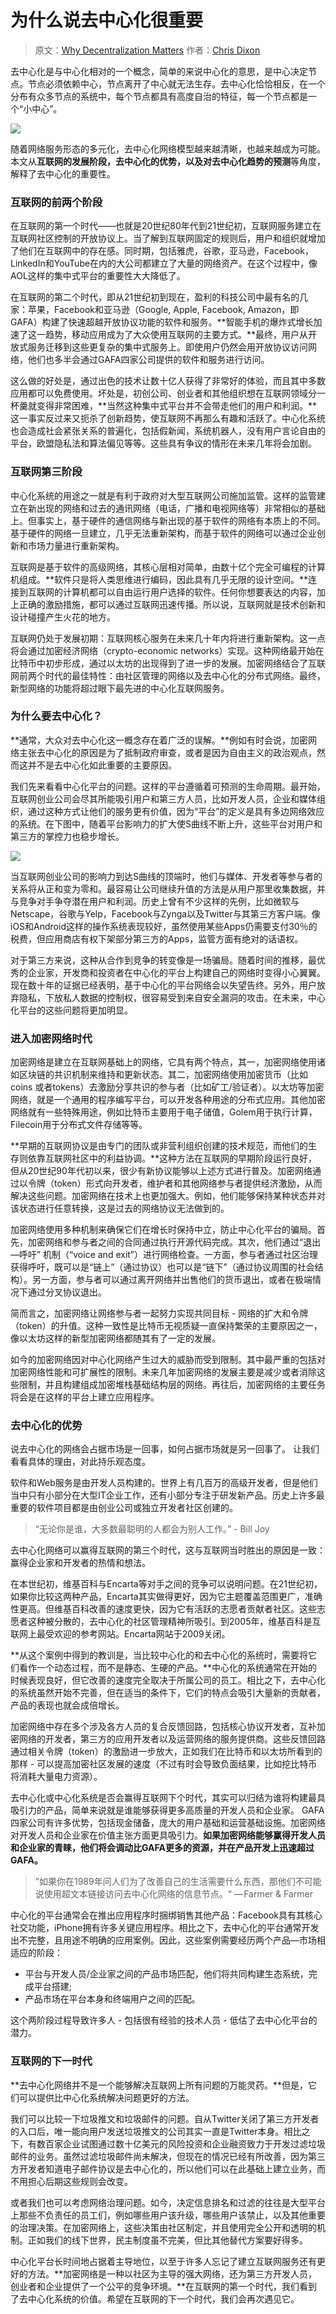 # 为什么说去中心化很重要

> 原文：[Why Decentralization Matters](https://medium.com/@cdixon/why-decentralization-matters-5e3f79f7638e)  作者：[Chris Dixon](https://www.cdixon.org/about)

去中心化是与中心化相对的一个概念，简单的来说中心化的意思，是中心决定节点。节点必须依赖中心，节点离开了中心就无法生存。去中心化恰恰相反，在一个分布有众多节点的系统中，每个节点都具有高度自治的特征，每一个节点都是一个“小中心”。

![](https://raw.githubusercontent.com/loremwalker/fq-book/master/docs/images/6cmad.jpg)

随着网络服务形态的多元化，去中心化网络模型越来越清晰，也越来越成为可能。本文从**互联网的发展阶段，去中心化的优势，以及对去中心化趋势的预测**等角度，解释了去中心化的重要性。

### 互联网的前两个阶段

在互联网的第一个时代——也就是20世纪80年代到21世纪初，互联网服务建立在互联网社区控制的开放协议上。当了解到互联网固定的规则后，用户和组织就增加了他们在互联网中的存在感。同时期，包括雅虎，谷歌，亚马逊，Facebook，LinkedIn和YouTube在内的大公司都建立了大量的网络资产。在这个过程中，像AOL这样的集中式平台的重要性大大降低了。

在互联网的第二个时代，即从21世纪初到现在，盈利的科技公司中最有名的几家：苹果，Facebook和亚马逊（Google, Apple, Facebook, Amazon，即GAFA）构建了快速超越开放协议功能的软件和服务。**智能手机的爆炸式增长加速了这一趋势，移动应用成为了大众使用互联网的主要方式。**最终，用户从开放式服务迁移到这些更复杂的集中式服务上。即使用户仍然会用开放协议访问网络，他们也多半会通过GAFA四家公司提供的软件和服务进行访问。

这么做的好处是，通过出色的技术让数十亿人获得了非常好的体验，而且其中多数应用都可以免费使用。坏处是，初创公司、创业者和其他组织想在互联网领域分一杯羹就变得非常困难，**当然这种集中式平台并不会带走他们的用户和利润。**这一事实反过来又扼杀了创新趋势，使互联网不再那么有趣和活跃了。中心化系统也会造成社会紧张关系的普遍化，包括假新闻，系统机器人，没有用户言论自由的平台，欧盟隐私法和算法偏见等等。这些具有争议的情形在未来几年将会加剧。

### 互联网第三阶段

中心化系统的用途之一就是有利于政府对大型互联网公司施加监管。这样的监管建立在新出现的网络和过去的通讯网络（电话，广播和电视网络等）非常相似的基础上。但事实上，基于硬件的通信网络与新出现的基于软件的网络有本质上的不同。基于硬件的网络一旦建立，几乎无法重新架构，而基于软件的网络可以通过企业创新和市场力量进行重新架构。

互联网是基于软件的高级网络，其核心层相对简单，由数十亿个完全可编程的计算机组成。**软件只是将人类思维进行编码，因此具有几乎无限的设计空间。**连接到互联网的计算机都可以自由运行用户选择的软件。任何你想要表达的内容，加上正确的激励措施，都可以通过互联网迅速传播。所以说，互联网就是技术创新和设计碰撞产生火花的地方。

互联网仍处于发展初期：互联网核心服务在未来几十年内将进行重新架构。这一点将会通过加密经济网络（crypto-economic networks）实现。这种网络最开始在比特币中初步形成，通过以太坊的出现得到了进一步的发展。加密网络结合了互联网前两个时代的最佳特性：由社区管理的网络以及去中心化的分布式网络。最终，新型网络的功能将超过眼下最先进的中心化互联网服务。

### 为什么要去中心化？ 

**通常，大众对去中心化这一概念存在着广泛的误解。**例如有时会说，加密网络主张去中心化的原因是为了抵制政府审查，或者是因为自由主义的政治观点，然而这并不是去中心化如此重要的主要原因。

我们先来看看中心化平台的问题。这样的平台遵循着可预测的生命周期。最开始，互联网创业公司会尽其所能吸引用户和第三方人员，比如开发人员，企业和媒体组织，通过这种方式让他们的服务更有价值，因为“平台”的定义是具有多边网络效应的系统。在下图中，随着平台影响力的扩大使S曲线不断上升，这些平台对用户和第三方的掌控力也稳步增长。

![](https://raw.githubusercontent.com/loremwalker/fq-book/master/docs/images/xx001x_.png)

当互联网创业公司的影响力到达S曲线的顶端时，他们与媒体、开发者等参与者的关系将从正和变为零和。最容易让公司继续升值的方法是从用户那里收集数据，并与竞争对手争夺潜在用户和利润。历史上曾有不少这样的先例，比如微软与Netscape，谷歌与Yelp，Facebook与Zynga以及Twitter与其第三方客户端。像iOS和Android这样的操作系统表现较好，虽然使用某些Apps仍需要支付30％的税费，但应用商店有权下架部分第三方的Apps，监管方面有绝对的话语权。

对于第三方来说，这种从合作到竞争的转变像是一场骗局。随着时间的推移，最优秀的企业家，开发商和投资者在中心化的平台上构建自己的网络时变得小心翼翼。现在数十年的证据已经表明，基于中心化的平台网络会以失望告终。另外，用户放弃隐私，下放私人数据的控制权，很容易受到来自安全漏洞的攻击。在未来，中心化平台的这些问题将更加明显。

### **进入加密网络时代**

加密网络是建立在互联网基础上的网络，它具有两个特点，其一，加密网络使用诸如区块链的共识机制来维持和更新状态。其二，加密网络使用加密货币（比如coins 或者tokens）去激励分享共识的参与者（比如矿工/验证者）。以太坊等加密网络，就是一个通用的程序编写平台，可以开发各种用途的分布式应用。其他加密网络就有一些特殊用途，例如比特币主要用于电子储值，Golem用于执行计算，Filecoin用于分布式文件存储等等。

**早期的互联网协议是由专门的团队或非营利组织创建的技术规范，而他们的生存则依靠互联网社区中的利益协调。**这种方法在互联网的早期阶段运行良好，但从20世纪90年代初以来，很少有新协议能够以上述方式进行普及。加密网络通过以令牌（token）形式向开发者，维护者和其他网络参与者提供经济激励，从而解决这些问题。加密网络在技术上也更加强大。例如，他们能够保持某种状态并对该状态进行任意转换，这是过去的网络协议无法做到的。

加密网络使用多种机制来确保它们在增长时保持中立，防止中心化平台的骗局。首先，加密网络和参与者之间的合同通过执行开源代码完成。其次，他们通过“退出—呼吁” 机制（“voice and exit”）进行网络检查。一方面，参与者通过社区治理获得呼吁，既可以是“链上”（通过协议）也可以是“链下”（通过协议周围的社会结构）。另一方面，参与者可以通过离开网络并出售他们的货币退出，或者在极端情况下通过分叉协议退出。

简而言之，加密网络让网络参与者一起努力实现共同目标 - 网络的扩大和令牌（token）的升值。这种一致性是比特币无视质疑一直保持繁荣的主要原因之一，像以太坊这样的新型加密网络都随其有了一定的发展。

如今的加密网络因对中心化网络产生过大的威胁而受到限制。其中最严重的包括对加密网络性能和可扩展性的限制。未来几年加密网络的发展主要是减少或者消除这些限制，并且构建组成加密堆栈基础结构层的网络。再往后，加密网络的主要任务将会是在这样的平台上建立应用程序。

### 去中心化的优势

说去中心化的网络会占据市场是一回事，如何占据市场就是另一回事了。 让我们看看具体的理由，对此持乐观态度。

软件和Web服务是由开发人员构建的。世界上有几百万的高级开发者，但是他们当中只有小部分在大型IT企业工作，还有小部分专注于研发新产品。历史上许多最重要的软件项目都是由创业公司或独立开发者社区创建的。

> “无论你是谁，大多数最聪明的人都会为别人工作。” - Bill Joy

去中心化网络可以赢得互联网的第三个时代，这与互联网当时胜出的原因是一致：赢得企业家和开发者的热情和想法。

在本世纪初，维基百科与Encarta等对手之间的竞争可以说明问题。在21世纪初，如果你比较这两种产品，Encarta其实做得更好，因为它主题覆盖范围更广，准确性更高。但维基百科改善的速度更快，因为它有活跃的志愿者贡献者社区。这些志愿者这种被分散的，去中心化的社区管理精神所吸引。到2005年，维基百科是互联网上最受欢迎的参考网站。Encarta网站于2009关闭。

**从这个案例中得到的教训是，当比较中心化的和去中心化的系统时，需要将它们看作一个动态过程，而不是静态、生硬的产品。**中心化的系统通常在开始的时候表现良好，但它改善的速度完全取决于所属公司的员工。相比之下，去中心化的系统虽然开始不完善，但在适当的条件下，它们的特点会吸引大量新的贡献者，产品的表现也就会成倍增长。

加密网络中存在多个涉及各方人员的复合反馈回路，包括核心协议开发者，互补加密网络的开发者，第三方的应用开发者以及运营网络的服务提供商。这些反馈回路通过相关令牌（token）的激励进一步放大，正如我们在比特币和以太坊所看到的那样 - 可以提高加密社区发展的速度（不过有时会导致负面结果，比如挖比特币将消耗大量电力资源）。

去中心化或中心化系统是否会赢得互联网下个时代，其实可以归结为谁将构建最具吸引力的产品，简单来说就是谁能够获得更多高质量的开发人员和企业家。 GAFA四家公司有许多优势，包括现金储备，庞大的用户基础和运营基础设施。加密网络对开发人员和企业家在价值主张方面更具吸引力。**如果加密网络能够赢得开发人员和企业家的青睐，他们将会调动比GAFA更多的资源，并在产品开发上迅速超过GAFA。**

> ”如果你在1989年问人们为了改善自己的生活需要什么东西，那他们不可能说使用超文本链接访问去中心化网络的信息节点。“ — Farmer & Farmer

中心化的平台通常会在推出应用程序时捆绑销售其他产品：Facebook具有其核心社交功能，iPhone拥有许多关键应用程序。相比之下，去中心化的平台通常开发出不完整，且用途不明确的应用案例。因此，这些案例需要经历两个产品—市场相适应的阶段：

* 平台与开发人员/企业家之间的产品市场匹配，他们将共同构建生态系统，完成平台搭建; 
* 产品市场在平台本身和终端用户之间的匹配。

这个两阶段过程导致许多人 - 包括很有经验的技术人员 - 低估了去中心化平台的潜力。

### **互联网的下一时代**

**去中心化网络并不是一个能够解决互联网上所有问题的万能灵药。**但是，它们可以提供比中心化系统解决问题更好的方法。

我们可以比较一下垃圾推文和垃圾邮件的问题。自从Twitter关闭了第三方开发者的入口后，唯一能向用户发送垃圾推文的公司其实一直是Twitter本身。相比之下，有数百家企业试图通过数十亿美元的风险投资和企业融资致力于开发过滤垃圾邮件的业务。虽然过滤垃圾邮件尚未解决，但现在的情况已经有所改善，因为第三方开发者知道电子邮件协议是去中心化的，所以他们可以在此基础上建立业务，而不用担心后期这些规则会改变。

或者我们也可以考虑网络治理问题。如今，决定信息排名和过滤的往往是大型平台上那些不负责任的员工们，例如哪些用户该升级，哪些用户该禁止，以及其他重要的治理决策。在加密网络上，这些决策由社区制定，并且使用完全公开和透明的机制。正如我们的线下世界，民主制度虽不完美，但比其他替代方案要好得多。

中心化平台长时间地占据着主导地位，以至于许多人忘记了建立互联网服务还有更好的方法。**加密网络是一种以社区为主导的强大网络，还为第三方开发人员，创业者和企业提供了一个公平的竞争环境。**在互联网的第一个时代，我们看到了去中心化系统的价值。希望在互联网的下一个时代，我们会再次遇见它。  


